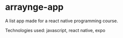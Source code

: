 # arraynge-app

A list app made for a react native programming course.

Technologies used: javascript, react native, expo
